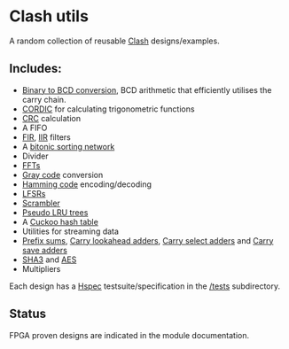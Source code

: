 # Clash utils

A random collection of reusable [Clash](http://www.clash-lang.org/) designs/examples.

## Includes:
* [Binary to BCD conversion](https://en.wikipedia.org/wiki/Double_dabble), BCD arithmetic that efficiently utilises the carry chain.
* [CORDIC](https://en.wikipedia.org/wiki/CORDIC) for calculating trigonometric functions
* [CRC](https://en.wikipedia.org/wiki/Cyclic_redundancy_check) calculation
* A FIFO
* [FIR](https://en.wikipedia.org/wiki/Finite_impulse_response), [IIR](https://en.wikipedia.org/wiki/Infinite_impulse_response) filters
* A [bitonic sorting network](https://en.wikipedia.org/wiki/Bitonic_sorter)
* Divider
* [FFTs](https://en.wikipedia.org/wiki/Fast_Fourier_transform)
* [Gray code](https://en.wikipedia.org/wiki/Gray_code) conversion
* [Hamming code](https://en.wikipedia.org/wiki/Hamming_code) encoding/decoding
* [LFSRs](https://en.wikipedia.org/wiki/Linear-feedback_shift_register)
* [Scrambler](https://en.wikipedia.org/wiki/Scrambler)
* [Pseudo LRU trees](https://en.wikipedia.org/wiki/Pseudo-LRU)
* A [Cuckoo hash table](https://en.wikipedia.org/wiki/Cuckoo_hashing)
* Utilities for streaming data
* [Prefix sums](https://en.wikipedia.org/wiki/Prefix_sum), [Carry lookahead adders](https://en.wikipedia.org/wiki/Carry-lookahead_adder), [Carry select adders](https://en.wikipedia.org/wiki/Carry-select_adder) and [Carry save adders](https://en.wikipedia.org/wiki/Carry-save_adder)
* [SHA3](https://en.wikipedia.org/wiki/SHA-3) and [AES](https://en.wikipedia.org/wiki/Advanced_Encryption_Standard)
* Multipliers

Each design has a [Hspec](https://hspec.github.io/) testsuite/specification in the [/tests](https://github.com/adamwalker/clash-utils/tree/master/tests) subdirectory.

## Status

FPGA proven designs are indicated in the module documentation.
